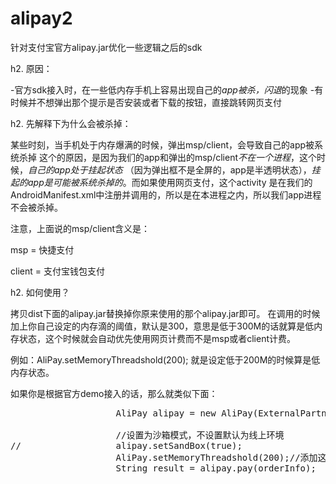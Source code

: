 alipay2
=======

针对支付宝官方alipay.jar优化一些逻辑之后的sdk

h2. 原因：

-官方sdk接入时，在一些低内存手机上容易出现自己的*app被杀，闪退*的现象
-有时候并不想弹出那个提示是否安装或者下载的按钮，直接跳转网页支付


h2. 先解释下为什么会被杀掉：

某些时刻，当手机处于内存爆满的时候，弹出msp/client，会导致自己的app被系统杀掉
这个的原因，是因为我们的app和弹出的msp/client*不在一个进程*，这个时候，*自己的app处于挂起状态*
（因为弹出框不是全屏的，app是半透明状态），*挂起的app是可能被系统杀掉的*。而如果使用网页支付，这个activity
是在我们的AndroidManifest.xml中注册并调用的，所以是在本进程之内，所以我们app进程不会被杀掉。

注意，上面说的msp/client含义是：

msp = 快捷支付

client = 支付宝钱包支付

h2. 如何使用？

拷贝dist下面的alipay.jar替换掉你原来使用的那个alipay.jar即可。
在调用的时候加上你自己设定的内存滴的阈值，默认是300，意思是低于300M的话就算是低内存状态，这个时候就会自动优先使用网页计费而不是msp或者client计费。

例如：AliPay.setMemoryThreadshold(200); 就是设定低于200M的时候算是低内存状态。

如果你是根据官方demo接入的话，那么就类似下面：
<pre>
					AliPay alipay = new AliPay(ExternalPartner.this, mHandler);
					
					//设置为沙箱模式，不设置默认为线上环境
//					alipay.setSandBox(true);
					AliPay.setMemoryThreadshold(200);//添加这句话，不添加默认设定为300M是低内存状态
					String result = alipay.pay(orderInfo);
</pre>
